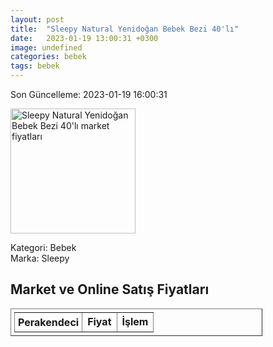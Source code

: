 ```yaml
---
layout: post
title:  "Sleepy Natural Yenidoğan Bebek Bezi 40'lı"
date:   2023-01-19 13:00:31 +0300
image: undefined
categories: bebek
tags: bebek
---
```


Son Güncelleme: 2023-01-19 16:00:31

<img src="undefined" width="200" alt="Sleepy Natural Yenidoğan Bebek Bezi 40'lı market fiyatları" />

Kategori: Bebek
<br />
Marka: Sleepy

<h2>Market ve Online Satış Fiyatları</h2>

<table border="1" style="padding: 5px;width:80%;">
  <tr>
    <td style="padding: 5px;"><strong>Perakendeci</strong></td>
    <td><strong>Fiyat</strong></td>
    <td><strong>İşlem</strong></td>
  </tr>
  
</table>
